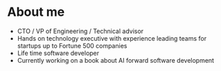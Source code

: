 # About me

* CTO / VP of Engineering / Technical advisor
* Hands on technology executive with experience leading teams for startups up to Fortune 500 companies
* Life time software developer
* Currently working on a book about AI forward software development
